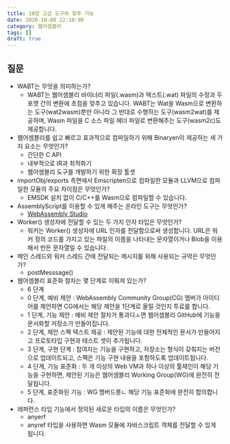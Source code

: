```yaml
---
title: 10장 고급 도구와 향후 기능
date: 2020-10-08 22:10:98
category: 웹어셈블리
tags: []
draft: true
---
```


## 질문

- WABT는 무엇을 의미하는가?
  - WABT는 웹어셈블리 바이너리 파일(.wasm)과 텍스트(.wat) 파일의 수정과 두 포맷 간의 변환에 초점을 맞추고 있습니다. WABT는 Wat을 Wasm으로 변환하는 도구(wat2wasm)뿐만 아니라 그 반대로 수행하는 도구(wasm2wat)를 제공하며, Wasm 파일을 C 소스 파일 헤더 파일로 변환해주는 도구(wasm2c)도 제공합니다.
- 웹어셈블리를 쉽고 빠르고 효과적으로 컴파일하기 위해 Binaryen이 제공하는 세 가지 요소는 무엇인가?
  - 간단한 C API
  - 내부적으로 IR과 최적화기
  - 웹어셈블리 도구를 개발하기 위한 확장 툴셋
- importObj/exports 측면에서 Emscripten으로 컴파일한 모듈과 LLVM으로 컴파일한 모듈의 주요 차이점은 무엇인가?
  - EMSDK 설치 없이 C/C++를 Wasm으로 컴파일할 수 있습니다.
- AssemblyScript를 이용할 수 있게 해주는 온라인 도구는 무엇인가?
  - [WebAssembly Studio](https://webassembly.studio)
- Worker() 생성자에 전달할 수 있는 두 가지 인자 타입은 무엇인가?
  - 워커는 Worker() 생성자에 URL 인자를 전달함으로써 생성합니다. URL은 워커 정의 코드를 가지고 있는 파일의 이름을 나타내는 문자열이거나 Blob을 이용해서 만든 문자열일 수 있습니다.
- 메인 스레드와 워커 스레드 간에 전달되는 메시지를 위해 사용되는 규약은 무엇인가?
  - postMesssage()
- 웹어셈블리 표준화 절차는 몇 단계로 이뤄져 있는가?
  - 6 단계
  - 0 단계, 예비 제안 : WebAssembly Community Group(CG) 멤버가 아이디어를 제안하면 CG에서는 해당 제안을 1단계로 올릴 것인지 투료를 합니다.
  - 1 단계, 기능 제안 : 예비 제안 절차가 통과디ㅗ면 웹어셈블리 GitHub에 기능을 문서화할 저장소가 만들어집니다.
  - 2 단계, 제안 스펙 텍스트 제공 : 제안된 기능에 대한 전체적인 문서가 만들어지고 프로토타입 구현과 테스트 셋이 추가됩니다.
  - 3 단계, 구현 단계 : 참여자는 기능을 구현하고, 저장소는 형식이 갖춰지는 버전으로 업데이트되고, 스펙은 기능 구현 내용을 포함하도록 업데이트됩니다.
  - 4 단계, 기능 표준화 : 두 개 이상의 Web VM과 하나 이상의 툴체인이 해당 기능을 구현하면, 제안된 기능은 웹어셈블리 Working Group(WG)에 완전히 전달됩니다.
  - 5 단계, 표준화된 기능 : WG 멤버드릉ㄴ 해당 기능 표준화에 완전히 합의합니다.
- 레퍼런스 타입 기능에서 정의된 새로운 타입의 이름은 무엇인가?
  - anyerf
  - anyref 타입을 사용하면 Wasm 모듈에 자바스크립트 객체를 전달할 수 있게 됩니다.
